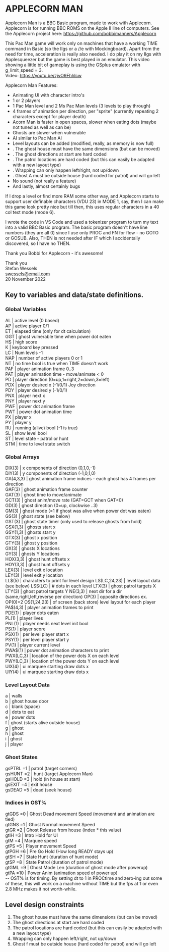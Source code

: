 # APPLECORN MAN

Applecorn Man is a BBC Basic program, made to work with Applecorn.  Applecorn is for running BBC ROMS on the Apple II line of computers.  See the Applecorn project here: https://github.com/bobbimanners/Applecorn  

This Pac Man game will work only on machines that have a working TIME command in Basic (so the IIgs or a //e with Mockingboard).  Apart from the need for time, acceleration is really also needed.  I do play it on my IIgs with Applesqueezer but the game is best played in an emulator.  This video showing a little bit of gameplay is using the GSplus emulator with g_limit_speed = 3.  
Video: https://youtu.be/zjvO9Fhhlcw

Applecorn Man Features:
* Animating UI with character intro's
* 1 or 2 players
* 1 Pac Man level and 2 Ms Pac Man levels (3 levels to play through)
* 4 frames of animation per direction, per "sprite" (currently repeating 2 characters except for player death)
* Acorn Man is faster in open spaces, slower when eating dots (maybe not tuned as well as can be)
* Ghosts are slower when vulnerable
* AI similar to Pac Man AI
* Level layouts can be added (modified, really, as memory is now full)
* . The ghost house must have the same dimensions (but can be moved)
* . The ghost directions at start are hard coded
* . The patrol locations are hard coded (but this can easily be adapted with a new layout type)
* . Wrapping can only happen left/right, not up/down
* . Ghost A must be outside house (hard coded for patrol) and will go left
* No sound (not really a feature)
* And lastly, almost certainly bugs

If I drop a level or find more RAM some other way, and Applecorn starts to support user definable characters (VDU 23) in MODE 1, say, then I can make this game look pretty nice but till then, this uses regular characters in a 40 col text mode (mode 6).  

I wrote the code in VS Code and used a tokenizer program to turn my text into a valid BBC Basic program. The basic program doesn't have line numbers (they are all 0) since I use only PROC and FN for flow - no GOTO or GOSUB.  Also, THEN is not needed after IF which I accidentally discovered, so I have no THEN.  

Thank you Bobbi for Applecorn - it's awesome!  

Thank you  
Stefan Wessels  
swessels@email.com  
20 November 2022  

## Key to variables and data/state definitions.

### Global Variables
AL | active level (0 based)  
AP | active player 0/1  
ET | elapsed time (only for dt calculation)  
GGT | ghost vulnerable time when power dot eaten  
HS | high score  
K | keyboard key pressed  
LC | Num levels -1  
NAP | number of active players 0 or 1  
NT | no time bool is true when TIME doesn't work   
PAF | player animation frame 0..3  
PAT | player animation time - move/animate < 0  
PD | player direction (0=up,1=right,2=down,3=left)  
PDX | player desired x (-1/0/1) Joy direction  
PDY | player desired y (-1/0/1)  
PNX | player next x  
PNY | player next y  
PWF | power dot animation frame  
PWT | power dot animation time  
PX | player x  
PY | player y  
RU | running (alive) bool (-1 is true)  
SL | show level bool  
ST | level state - patrol or hunt  
STM | time to level state switch  

### Global Arrays
DIX(3) | x components of direction (0,1,0,-1)  
DIY(3) | y components of direction (-1,0,1,0)  
GA(4,3,3) | ghost animation frame indices - each ghost has 4 frames per direction  
GAF(3) | ghost animation frame counter  
GAT(3) | ghost time to move/animate  
GCT(3) | ghost anim/move rate (GAT=GCT when GAT<0)  
GD(3) | ghost direction (0=up, clockwise ..3)  
GM(3) | ghost mode (=1 if ghost was alive when power dot was eaten)  
GS(3) | ghost state (see below)  
GST(3) | ghost state timer (only used to release ghosts from hold)  
GSX(1,3) | ghosts start x  
GSY(1,3) | ghosts start y  
GTX(3) | ghost x position  
GTY(3) | ghost y position  
GX(3) | ghosts X locations  
GY(3) | ghosts Y locations  
HOX(3,3) | ghost hunt offsets x  
HOY(3,3) | ghost hunt offsets y  
LEX(3) | level exit x location  
LEY(3) | level exit y location  
LL$(5) | characters to print for level design  
LS(LC,24,23) | level layout data (see below)  
LSS(LC) | # dots in each level  
LTX(3) | ghost patrol targets X  
LTY(3) | ghost patrol targets Y  
NE(3,3) | next dir for a dir (same,right,left,reverse per direction)  
OP(3) | opposite directions ex. OP(0)=2  
OS(1,24,23) | of screen (back store) level layout for each player  
PA$(4,3) | player animation frames to print  
PDE(1) | player dots eaten  
PL(1) | player lives  
PNL(1) | player needs next level init bool  
PS(1) | player score  
PSX(1) | per level player start x  
PSY(1) | per level player start y  
PV(1) | player current level  
PWA$(1) | power dot animation characters to print  
PWX(LC,3) | location of the power dots X on each level  
PWY(LC,3) | location of the power dots Y on each level  
UIX(4) | ui marquee starting draw dots x  
UIY(4) | ui marquee starting draw dots x  

### Level Layout Data
a | walls  
b | ghost house door  
c | blank (space)  
d | dots to eat  
e | power dots  
f | ghost (starts alive outside house)  
g | ghost  
h | ghost  
i | ghost  
j | player  

### Ghost States
gsPTRL =1 | patrol (target corners)  
gsHUNT =2 | hunt (target Applecorn Man)  
gsHOLD =3 | hold (in house at start)  
gsEXIT =4 | exit house  
gsDEAD =5 | dead (seek house)  

### Indices in OST%
gtGDS  =0 | Ghost Dead movement Speed (movement and animation are tied)  
gtGNS  =1 | Ghost Normal movement Speed  
gtGR   =2 | Ghost Release from house (index * this value)  
gtIH   =3 | Intro Hold for UI  
gtM    =4 | Marquee speed  
gtPS   =5 | Player movement Speed  
gtPGH  =6 | Pre Go Hold (How long READY stays up)  
gtSH   =7 | State Hunt (duration of hunt mode)  
gtSP   =8 | State Patrol (duration of patrol mode)  
gtGML  =9 | Ghost Mode Len (duration of ghost mode after powerup)  
gtPA   =10 | Power Anim (animation speed of power up)  
-- OST% is for timing.  By setting dt to 1 in PROCtime and zero-ing out some of these, this will work on a machine without TIME but the fps at 1 or even 2.8 MHz makes it not worth-while.  

## Level design constraints
1. The ghost house must have the same dimensions (but can be moved)  
2. The ghost directions at start are hard coded  
3. The patrol locations are hard coded (but this can easily be adapted with a new layout type)  
4. Wrapping can only happen left/right, not up/down  
5. Ghost f must be outside house (hard coded for patrol) and will go left  
